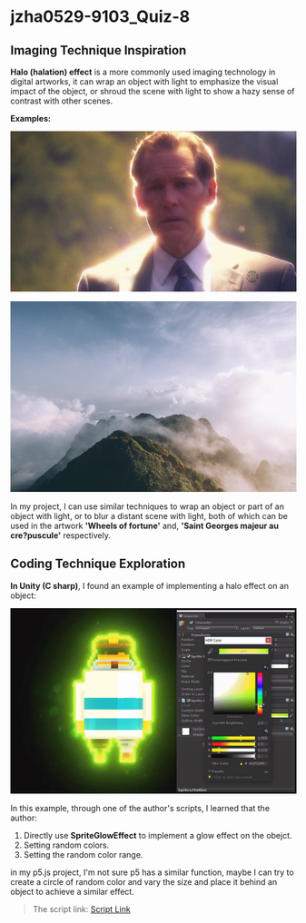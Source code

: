# jzha0529-9103_Quiz-8



## Imaging Technique Inspiration


__Halo (halation) effect__ is a more commonly used imaging technology in digital artworks, it can wrap an object with light to emphasize the visual impact of the object, or shroud the scene with light to show a hazy sense of contrast with other scenes.


__Examples:__

![Imaging example](assets/image1.jpg)


![Imaging example](assets/image2.jpg)


In my project, I can use similar techniques to wrap an object or part of an object with light, or to blur a distant scene with light, both of which can be used in the artwork __'Wheels of fortune'__ and, __'Saint Georges majeur au cre?puscule'__ respectively.





## Coding Technique Exploration


__In Unity (C sharp)__, I found an example of implementing a halo effect on an object:


![Imaging example](assets/image4.gif)


In this example, through one of the author's scripts, I learned that the author:

1. Directly use __SpriteGlowEffect__ to implement a glow effect on the obejct.
2. Setting random colors.
3. Setting the random color range.


in my p5.js project, I'm not sure p5 has a similar function, maybe I can try to create a circle of random color and vary the size and place it behind an object to achieve a similar effect.


> The script link: [Script Link](https://github.com/elringus/sprite-glow/blob/main/Assets/Scripts/GlowColorRandomizer.cs)
>